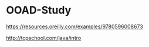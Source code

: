 # OOAD-Study

https://resources.oreilly.com/examples/9780596008673

http://tcpschool.com/java/intro
